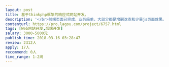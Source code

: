 ```yaml
---                
layout: post       
title: 基于thinkphp框架的响应式网站开发。           
description: '</br>前端页面已完成，业务简单，大部分都是增删改查和少量js页面效果。</br></br>人员要求：thinkphp+js+mysql的熟手。时间较紧，希望尽量开发完，请现在有时间的熟手联系我。</br></br>工作量：按一个修改新增算一个页面、列表显示算一个页面，总计页面25个左右。 请在报价中给出大致报价。谢谢！</br>'     
contenturl: https://pro.lagou.com/project/6757.html      
tags: [Web网站开发,后端开发]            
salary: 3000-5000元          
publish_time: 2018-03-16 03:28:47         
review: 2312人                   
apply: 17人                   
recommend: 0人                   
time_range: 1-2周              
---                 
```

